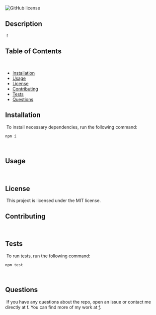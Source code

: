 # 
![GitHub license](https://img.shields.io/badge/license-MIT-blue.svg)
​
## Description
​
f
​
## Table of Contents 
​
* [Installation](#installation)
​
* [Usage](#usage)
​
* [License](#license)
​
* [Contributing](#contributing)
​
* [Tests](#tests)
​
* [Questions](#questions)
​
## Installation
​
To install necessary dependencies, run the following command:
​
```
npm i
```
​
## Usage
​
​
​
## License
​
This project is licensed under the MIT license.
  
## Contributing
​
​
​
## Tests
​
To run tests, run the following command:
​
```
npm test
```
​
## Questions
​
If you have any questions about the repo, open an issue or contact me directly at f. You can find more of my work at [f](https://github.com/f/).